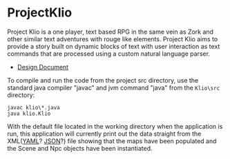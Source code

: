 # ProjectKlio
Project Klio is a one player, text based RPG in the same vein as Zork and other similar text
adventures with rouge like elements. Project Klio aims to provide a story built on dynamic blocks
of text with user interaction as text commands that are processed using a custom natural language
parser.

+ [Design Document](https://github.com/ChezzWizz/Klio/wiki/Design-Document)

To compile and run the code from the project src directory, use the standard java compiler "javac"
and jvm command "java" from the `Klio\src` directory:

    javac klio\*.java
    java klio.Klio

With the default file located in the working directory when the application is run, this application
will currently print out the data straight from the XML([YAML]? [JSON]?) file showing that the maps have been
populated and the Scene and Npc objects have been instantiated.

[YAML]: https://yaml.org/spec/1.2/spec.html "YAML Specification"
[JSON]: http://www.ietf.org/rfc/rfc4627.txt "JSON RFC"
[JSON]: http://json.org "JSON Homepage"
